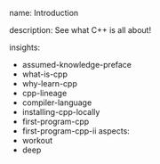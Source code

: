 name: Introduction

description: See what C++ is all about!

insights:
  - assumed-knowledge-preface
  - what-is-cpp
  - why-learn-cpp
  - cpp-lineage
  - compiler-language
  - installing-cpp-locally
  - first-program-cpp
  - first-program-cpp-ii
aspects:
  - workout
  - deep